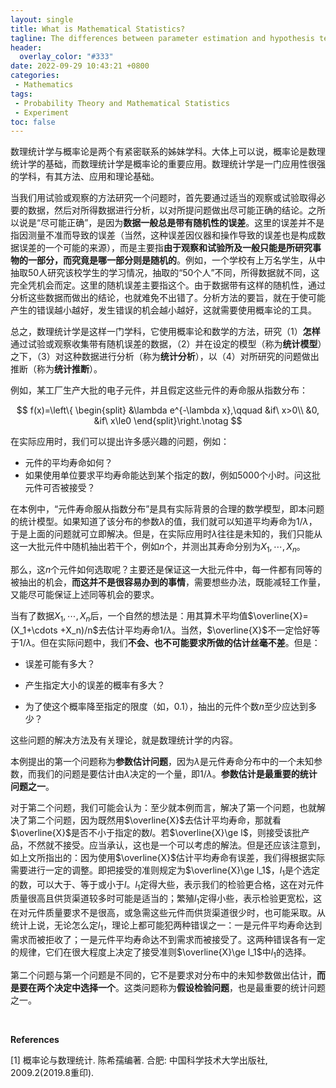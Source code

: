 ```yaml
---
layout: single
title: What is Mathematical Statistics?
tagline: The differences between parameter estimation and hypothesis test.
header:
  overlay_color: "#333"
date: 2022-09-29 10:43:21 +0800
categories: 
 - Mathematics
tags:
 - Probability Theory and Mathematical Statistics
 - Experiment
toc: false
---
```


数理统计学与概率论是两个有紧密联系的姊妹学科。大体上可以说，概率论是数理统计学的基础，而数理统计学是概率论的重要应用。数理统计学是一门应用性很强的学科，有其方法、应用和理论基础。

当我们用试验或观察的方法研究一个问题时，首先要通过适当的观察或试验取得必要的数据，然后对所得数据进行分析，以对所提问题做出尽可能正确的结论。之所以说是“尽可能正确”，是因为**数据一般总是带有随机性的误差**。这里的误差并不是指因测量不准而导致的误差（当然，这种误差因仪器和操作导致的误差也是构成数据误差的一个可能的来源），而是主要指**由于观察和试验所及一般只能是所研究事物的一部分，而究竟是哪一部分则是随机的**。例如，一个学校有上万名学生，从中抽取50人研究该校学生的学习情况，抽取的“50个人”不同，所得数据就不同，这完全凭机会而定。这里的随机误差主要指这个。由于数据带有这样的随机性，通过分析这些数据而做出的结论，也就难免不出错了。分析方法的要旨，就在于使可能产生的错误越小越好，发生错误的机会越小越好，这就需要使用概率论的工具。

总之，数理统计学是这样一门学科，它使用概率论和数学的方法，研究（1）**怎样**通过试验或观察收集带有随机误差的数据，（2）并在设定的模型（称为**统计模型**）之下，（3）对这种数据进行分析（称为**统计分析**），以（4）对所研究的问题做出推断（称为**统计推断**）。

例如，某工厂生产大批的电子元件，并且假定这些元件的寿命服从指数分布：

$$
f(x)=\left\{
\begin{split}
&\lambda e^{-\lambda x},\qquad &if\ x>0\\
&0, &if\ x\le0
\end{split}\right.\notag
$$

在实际应用时，我们可以提出许多感兴趣的问题，例如：

- 元件的平均寿命如何？
- 如果使用单位要求平均寿命能达到某个指定的数$l$，例如5000个小时。问这批元件可否被接受？

在本例中，“元件寿命服从指数分布”是具有实际背景的合理的数学模型，即本问题的统计模型。如果知道了该分布的参数$\lambda$的值，我们就可以知道平均寿命为$1/\lambda$，于是上面的问题就可立即解决。但是，在实际应用时$\lambda$往往是未知的，我们只能从这一大批元件中随机抽出若干个，例如$n$个，并测出其寿命分别为$X_1,\cdots,X_n$。

那么，这$n$个元件如何选取呢？主要还是保证这一大批元件中，每一件都有同等的被抽出的机会，**而这并不是很容易办到的事情**，需要想些办法，既能减轻工作量，又能尽可能保证上述同等机会的要求。

当有了数据$X_1,\cdots,X_n$后，一个自然的想法是：用其算术平均值$\overline{X}=(X_1+\cdots +X_n)/n$去估计平均寿命$1/\lambda$。当然，$\overline{X}$不一定恰好等于$1/\lambda$。但在实际问题中，我们**不会、也不可能要求所做的估计丝毫不差**。但是：

- 误差可能有多大？

- 产生指定大小的误差的概率有多大？

- 为了使这个概率降至指定的限度（如，0.1），抽出的元件个数$n$至少应达到多少？

这些问题的解决方法及有关理论，就是数理统计学的内容。

本例提出的第一个问题称为**参数估计问题**，因为$\lambda$是元件寿命分布中的一个未知参数，而我们的问题是要估计由$\lambda$决定的一个量，即$1/\lambda$。**参数估计是最重要的统计问题之一**。

对于第二个问题，我们可能会认为：至少就本例而言，解决了第一个问题，也就解决了第二个问题，因为既然用$\overline{X}$去估计平均寿命，那就看$\overline{X}$是否不小于指定的数$l$。若$\overline{X}\ge l$，则接受该批产品，不然就不接受。应当承认，这也是一个可以考虑的解法。但是还应该注意到，如上文所指出的：因为使用$\overline{X}$估计平均寿命有误差，我们得根据实际需要进行一定的调整。即把接受的准则规定为$\overline{X}\ge l_1$，$l_1$是个选定的数，可以大于、等于或小于$l$。$l_1$定得大些，表示我们的检验更合格，这在对元件质量很高且供货渠道较多时可能是适当的；繁殖$l_1$定得小些，表示检验更宽松，这在对元件质量要求不是很高，或急需这些元件而供货渠道很少时，也可能采取。从统计上说，无论怎么定$l_1$，理论上都可能犯两种错误之一：一是元件平均寿命达到需求而被拒收了；一是元件平均寿命达不到需求而被接受了。这两种错误各有一定的规律，它们在很大程度上决定了接受准则$\overline{X}\ge l_1$中$l_1$的选择。

第二个问题与第一个问题是不同的，它不是要求对分布中的未知参数做出估计，**而是要在两个决定中选择一个**。这类问题称为**假设检验问题**，也是最重要的统计问题之一。

<br>

**References**

[1] 概率论与数理统计. 陈希孺编著. 合肥: 中国科学技术大学出版社, 2009.2(2019.8重印).

